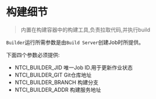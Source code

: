 # 构建细节
> 内置在构建容器中的构建工具,负责拉取代码,并执行build

`Builder`运行所需参数是由`Build Server`创建Job时所提供。 

下面四个参数必须提供:

+ NTCI_BUILDER_JID 唯一Job ID.用于更新作业状态
+ NTCI_BUILDER_GIT Git仓库地址
+ NTCI_BUILDER_BRANCH 构建分支
+ NTCI_BUILDER_ADDR 构建服务地址

